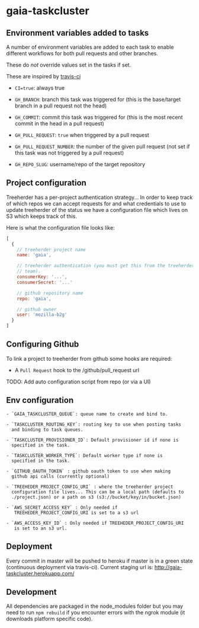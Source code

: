# gaia-taskcluster

## Environment variables added to tasks

A number of environment variables are added to each task to enable
different workflows for both pull requests and other branches.

These do _not_ override values set in the tasks if set.

These are inspired by [travis-ci](http://docs.travis-ci.com/user/ci-environment/#Environment-variables)

  - `CI=true`: always true

  - `GH_BRANCH`: branch this task was triggered for 
     (this is the base/target branch in a pull request not the head)

  - `GH_COMMIT`: commit this task was triggered for
     (this is the most recent commit in the head in a pull request)   

  - `GH_PULL_REQUEST`: `true` when triggered by a pull request

  - `GH_PULL_REQUEST_NUMBER`: the number of the given pull request 
     (not set if this task was not triggered by a pull request)

  - `GH_REPO_SLUG`: username/repo of the target repository

## Project configuration

Treeherder has a per-project authentication strategy... In order to keep
track of which repos we can accept requests for and what credentials to
use to update treeherder of the status we have a configuration file
which lives on S3 which keeps track of this.

Here is what the configuration file looks like:

```js
[
  {
    // treeherder project name
    name: 'gaia',

    // treeherder authentication (you must get this from the treeherder
    // team).
    consumerKey: '...',
    consumerSecret: '...'

    // github repository name
    repo: 'gaia',

    // github owner 
    user: 'mozilla-b2g'
  }
]
```

## Configuring Github

To link a project to treeherder from github some hooks are required:

  - A `Pull Request` hook to the /github/pull_request url

TODO: Add auto configuration script from repo (or via a UI)

## Env configuration
    - `GAIA_TASKCLUSTER_QUEUE`: queue name to create and bind to.

    - `TASKCLUSTER_ROUTING_KEY`: routing key to use when posting tasks
      and binding to task queues.

    - `TASKCLUSTER_PROVISIONER_ID`: Default provisioner id if none is
      specified in the task.

    - `TASKCLUSTER_WORKER_TYPE`: Default worker type if none is
      specified in the task.

    - `GITHUB_OAUTH_TOKEN` : github oauth token to use when making
      github api calls (currently optional)

    - `TREEHEDER_PROJECT_CONFIG_URI` : where the treeherder project
      configuration file lives... This can be a local path (defaults to
      ./project.json) or a path on s3 (s3://bucket/key/in/bucket.json)

    - `AWS_SECRET_ACCESS_KEY` : Only needed if
       TREEHEDER_PROJECT_CONFIG_URI is set to a s3 url

    - `AWS_ACCESS_KEY_ID` : Only needed if TREEHEDER_PROJECT_CONFIG_URI
       is set to an s3 url.

## Deployment

Every commit in master will be pushed to heroku if master is in a green
state (continuous deployment via travis-ci). Current staging url is: http://gaia-taskcluster.herokuapp.com/

## Development

All dependencies are packaged in the node_modules folder but you may
need to run `npm rebuild` if you encounter errors with the ngrok
module (it downloads platform specific code).
